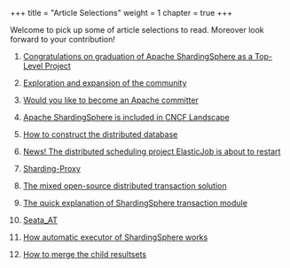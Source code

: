 +++
title = "Article Selections"
weight = 1
chapter = true
+++

Welcome to pick up some of article selections to read. Moreover look forward to your contribution!

1. [Congratulations on graduation of Apache ShardingSphere as a Top-Level Project](/en/material/graduate/)

2. [Exploration and expansion of the community](/en/material/community/)

3. [Would you like to become an Apache committer](/en/material/committer/)

4. [Apache ShardingSphere is included in CNCF Landscape](/en/material/cncf/)

5. [How to construct the distributed database](/en/material/database/)

6. [News! The distributed scheduling project ElasticJob is about to restart](/en/material/elasticjob/)

7. [Sharding-Proxy](/en/material/proxy/)

8. [The mixed open-source distributed transaction solution](/en/material/solution/)

9. [The quick explanation of ShardingSphere transaction module](/en/material/realization/)

10. [Seata_AT](/en/material/seata/)

11. [How automatic executor of ShardingSphere works](/en/material/engine/)

12. [How to merge the child resultsets](/en/material/result/)
